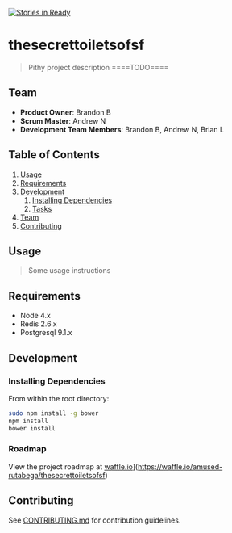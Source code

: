 [![Stories in Ready](https://badge.waffle.io/amused-rutabega/thesecrettoiletsofsf.png?label=ready&title=Ready)](https://waffle.io/amused-rutabega/thesecrettoiletsofsf)
# thesecrettoiletsofsf

> Pithy project description ====TODO====

## Team

  - __Product Owner__: Brandon B
  - __Scrum Master__: Andrew N
  - __Development Team Members__: Brandon B, Andrew N, Brian L

## Table of Contents

1. [Usage](#Usage)
1. [Requirements](#requirements)
1. [Development](#development)
    1. [Installing Dependencies](#installing-dependencies)
    1. [Tasks](#tasks)
1. [Team](#team)
1. [Contributing](#contributing)

## Usage

> Some usage instructions

## Requirements

- Node 4.x
- Redis 2.6.x
- Postgresql 9.1.x

## Development

### Installing Dependencies

From within the root directory:

```sh
sudo npm install -g bower
npm install
bower install
```

### Roadmap

View the project roadmap at [waffle.io](https://badge.waffle.io/amused-rutabega/thesecrettoiletsofsf.png?label=ready&title=Ready)](https://waffle.io/amused-rutabega/thesecrettoiletsofsf)


## Contributing

See [CONTRIBUTING.md](CONTRIBUTING.md) for contribution guidelines.
